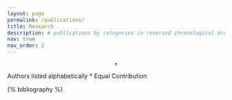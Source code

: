 ```yaml
---
layout: page
permalink: /publications/
title: Research
description: # publications by categories in reversed chronological order. generated by jekyll-scholar.
nav: true
nav_order: 2
---
```


$$\dagger$$ Authors listed alphabetically       \* Equal Contribution
<!-- _pages/publications.md -->
<div class="publications"> 
{% bibliography %}
</div>
